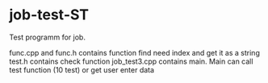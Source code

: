 # job-test-ST
Test programm for job. 

func.cpp and func.h contains function find need index and get it as a string
test.h contains check function
job_test3.cpp contains main. Main can call test function (10 test) or get user enter data
